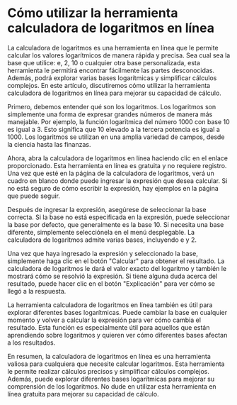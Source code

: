 Cómo utilizar la herramienta calculadora de logaritmos en línea
===============================================================

La calculadora de logaritmos es una herramienta en línea que le permite calcular los valores logarítmicos de manera rápida y precisa. Sea cual sea la base que utilice: e, 2, 10 o cualquier otra base personalizada, esta herramienta le permitirá encontrar fácilmente las partes desconocidas. Además, podrá explorar varias bases logarítmicas y simplificar cálculos complejos. En este artículo, discutiremos cómo utilizar la herramienta calculadora de logaritmos en línea para mejorar su capacidad de cálculo.

Primero, debemos entender qué son los logaritmos. Los logaritmos son simplemente una forma de expresar grandes números de manera más manejable. Por ejemplo, la función logarítmica del número 1000 con base 10 es igual a 3. Esto significa que 10 elevado a la tercera potencia es igual a 1000. Los logaritmos se utilizan en una amplia variedad de campos, desde la ciencia hasta las finanzas.

Ahora, abra la calculadora de logaritmos en línea haciendo clic en el enlace proporcionado. Esta herramienta en línea es gratuita y no requiere registro. Una vez que esté en la página de la calculadora de logaritmos, verá un cuadro en blanco donde puede ingresar la expresión que desea calcular. Si no está seguro de cómo escribir la expresión, hay ejemplos en la página que puede seguir.

Después de ingresar la expresión, asegúrese de seleccionar la base correcta. Si la base no está especificada en la expresión, puede seleccionar la base por defecto, que generalmente es la base 10. Si necesita una base diferente, simplemente selecciónela en el menú desplegable. La calculadora de logaritmos admite varias bases, incluyendo e y 2.

Una vez que haya ingresado la expresión y seleccionado la base, simplemente haga clic en el botón "Calcular" para obtener el resultado. La calculadora de logaritmos le dará el valor exacto del logaritmo y también le mostrará cómo se resolvió la expresión. Si tiene alguna duda acerca del resultado, puede hacer clic en el botón "Explicación" para ver cómo se llegó a la respuesta.

La herramienta calculadora de logaritmos en línea también es útil para explorar diferentes bases logarítmicas. Puede cambiar la base en cualquier momento y volver a calcular la expresión para ver cómo cambia el resultado. Esta función es especialmente útil para aquellos que están aprendiendo sobre logaritmos y quieren ver cómo diferentes bases afectan a los resultados.

En resumen, la calculadora de logaritmos en línea es una herramienta valiosa para cualquiera que necesite calcular logaritmos. Esta herramienta le permite realizar cálculos precisos y simplificar cálculos complejos. Además, puede explorar diferentes bases logarítmicas para mejorar su comprensión de los logaritmos. No dude en utilizar esta herramienta en línea gratuita para mejorar su capacidad de cálculo.